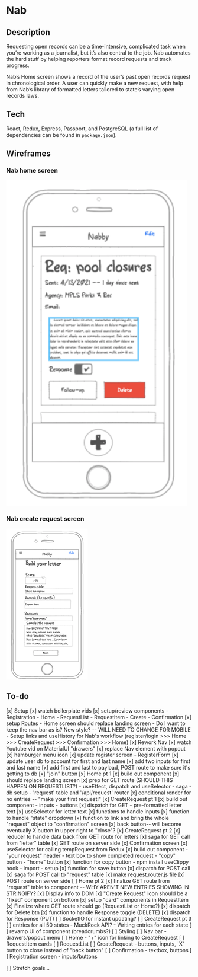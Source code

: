 
# Nab

## Description

Requesting open records can be a time-intensive, complicated task when you’re working as a journalist, but it’s also central to the job. Nab automates the hard stuff by helping reporters format record requests and track progress.

Nab’s Home screen shows a record of the user’s past open records request in chronological order. A user can quickly make a new request, with help from Nab’s library of formatted letters tailored to state’s varying open records laws.

## Tech

 React, Redux, Express, Passport, and PostgreSQL (a full list of dependencies can be found in `package.json`).

## Wireframes

### Nab home screen

![Home](wireframe/wireframe_nab_home.png)

### Nab create request screen

![Create request](wireframe/wireframe_nab_createletter.png)

## To-do

[x] Setup
  [x] watch boilerplate vids
  [x] setup/review components
    - Registration 
    - Home
    - RequestList
    - RequestItem
    - Create
    - Confirmation
  [x] setup Routes
    - Home screen should replace landing screen
    - Do I want to keep the nav bar as is? New style? -- WILL NEED TO CHANGE FOR MOBILE
    - Setup links and useHistory for Nab's workflow (register/login >>> Home >>> CreateRequest >>> Confirmation >>> Home)
[x] Rework Nav
  [x] watch Youtube vid on MaterialUI "drawers"
  [x] replace Nav element with popout
  [x] hamburger menu icon
[x] update register screen - RegisterForm
  [x] update user db to account for first and last name
  [x] add two inputs for first and last name
  [x] add first and last to payload, POST route to make sure it's getting to db
  [x] "join" button
[x] Home pt 1
  [x] build out component
  [x] should replace landing screen
  [x] prep for GET route (SHOULD THIS HAPPEN ON REQUESTLIST?)
    - useEffect, dispatch and useSelector 
    - saga
    - db setup - 'request' table and '/api/request' router
  [x] conditional render for no entries -- "make your first request!"
[x] CreateRequest pt 1
  [x] build out component
    - inputs
    - buttons
  [x] dispatch for GET - pre-formatted letter text
  [x] useSelector for letter text
  [x] functions to handle inputs
  [x] function to handle "state" dropdown
  [x] function to link and bring the whole "request" object to "confirmation" screen
  [x] back button-- will become eventually X button in upper right to "close"?
[x] CreateRequest pt 2
  [x] reducer to handle data back from GET route for letters
  [x] saga for GET call from "letter" table
  [x] GET route on server side
[x] Confirmation screen
  [x] useSelector for calling tempRequest from Redux
  [x] build out component
    - "your request" header
    - text box to show completed request
    - "copy" button
    - "home" button
  [x] function for copy button
    - npm install useClippy hook
    - import
    - setup
  [x] function for save button
    [x] dispatch for POST call
    [x] saga for POST call to "request" table
    [x] make request.router.js file
    [x] POST route on server side
[ ] Home pt 2
  [x] finalize GET route from "request" table to component -- WHY AREN'T NEW ENTRIES SHOWING IN STRINGIFY?
  [x] Display info to DOM
  [x] "Create Request" Icon should be a "fixed" component on bottom
  [x] setup "card" components in RequestItem
  [x] Finalize where GET route should go (RequestList or Home?)
  [x] dispatch for Delete btn
  [x] function to handle Response toggle (DELETE)
  [x] dispatch for Response (PUT)
  [ ] SocketIO for instant updating?
[ ] CreateRequest pt 3
  [ ] entries for all 50 states
    - MuckRock API?
    - Writing entries for each state
  [ ] revamp UI of component (breadcrumbs?)
[ ] Styling
  [ ] Nav bar - drawers/popout menu
  [ ] Home - "+" icon for linking to CreateRequest
  [ ] RequestItem cards
  [ ] RequestList
  [ ] CreateRequest - buttons, inputs, 'X' button to close instead of "back button"
  [ ] Confirmation - textbox, buttons
  [ ] Registration screen - inputs/buttons

[ ] Stretch goals...
